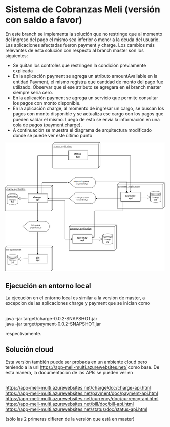 # Sistema de Cobranzas Meli (versión con saldo a favor) 

En este branch se implementa la solución que no restringe que al momento del ingreso del pago el mismo sea inferior o menor a la deuda del usuario. Las aplicaciones afectadas fueron payment y charge.
Los cambios más relevantes de esta solución con respecto al branch master son los siguientes:
* Se quitan los controles que restringen la condición previamente explicada
* En la aplicación payment se agrega un atributo amountAvailable en la entidad Payment, el mismo registra que cantidad de monto del pago fue utilizado. Observar que si ese atributo se agregara en el branch master siempre seria cero.
* En la aplicación payment se agrega un servicio que permite consultar los pagos con monto disponible.
* En la aplicación charge, al momento de ingresar un cargo, se buscan los pagos con monto disponible y se actualiza ese cargo con los pagos que pueden saldar el mismo. Luego de esto se envia la información en una cola de pagos (payment.charge). 
* A continuación se muestra el diagrama de arquitectura modificado donde se puede ver este último punto

![alt text](https://github.com/diejavrom/ejerciciomeli/blob/v2/melisystem.png)

## Ejecución en entorno local

La ejecución en el entorno local es similar a la versión de master, a excepcion de las aplicaciones charge y payment que se inician como

<br>java -jar target/charge-0.0.2-SNAPSHOT.jar
<br>java -jar target/payment-0.0.2-SNAPSHOT.jar

respectivamente.

## Solución cloud

Esta versión también puede ser probada en un ambiente cloud pero teniendo a la url https://app-meli-multi.azurewebsites.net/ como base. De esta manera, la documentación de las APIs se pueden ver en 

<br>https://app-meli-multi.azurewebsites.net/charge/doc/charge-api.html
<br>https://app-meli-multi.azurewebsites.net/payment/doc/payment-api.html
<br>https://app-meli-multi.azurewebsites.net/currency/doc/currency-api.html
<br>https://app-meli-multi.azurewebsites.net/bill/doc/bill-api.html
<br>https://app-meli-multi.azurewebsites.net/status/doc/status-api.html

(sólo las 2 primeras difieren de la versión que está en master)
